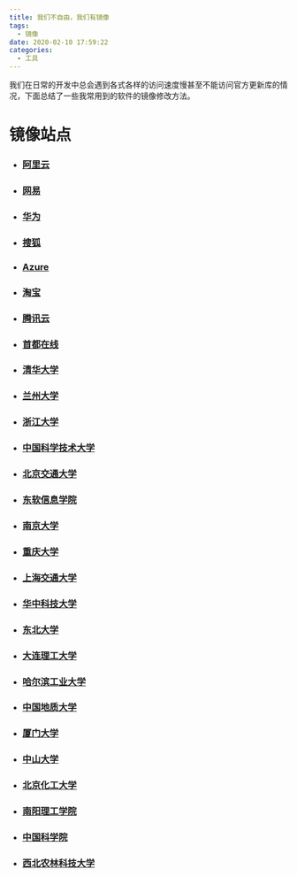 ```yaml
---
title: 我们不自由，我们有镜像
tags:
  - 镜像
date: 2020-02-10 17:59:22
categories:
  - 工具
---
```

我们在日常的开发中总会遇到各式各样的访问速度慢甚至不能访问官方更新库的情况，下面总结了一些我常用到的软件的镜像修改方法。
# 镜像站点
- ### [阿里云](https://developer.aliyun.com/mirror/)
- ### [网易](http://mirrors.163.com/)
- ### [华为](https://mirrors.huaweicloud.com/)
- ### [搜狐](http://mirrors.sohu.com/)
- ### [Azure](http://mirror.azure.cn/)
- ### [淘宝](https://npm.taobao.org/)
- ### [腾讯云](https://mirrors.cloud.tencent.com/)
- ### [首都在线](http://mirrors.yun-idc.com/)
- ### [清华大学](https://mirrors.tuna.tsinghua.edu.cn/)
- ### [兰州大学](http://mirror.lzu.edu.cn/)
- ### [浙江大学](http://mirrors.zju.edu.cn/)
- ### [中国科学技术大学](http://mirrors.ustc.edu.cn/)
- ### [北京交通大学](https://mirror.bjtu.edu.cn/)
- ### [东软信息学院](http://mirrors.neusoft.edu.cn/)
- ### [南京大学](http://mirrors.nju.edu.cn/)
- ### [重庆大学](http://mirrors.cqu.edu.cn/)
- ### [上海交通大学](http://ftp.sjtu.edu.cn/html/resources.xml)
- ### [华中科技大学](http://mirror.hust.edu.cn/)
- ### [东北大学](http://mirror.neu.edu.cn/)
- ### [大连理工大学](http://mirror.dlut.edu.cn/)
- ### [哈尔滨工业大学](http://run.hit.edu.cn/html/)
- ### [中国地质大学](http://mirrors.cug.edu.cn/)
- ### [厦门大学](http://mirrors.xmu.edu.cn/)
- ### [中山大学](http://mirror.sysu.edu.cn/)
- ### [北京化工大学](http://ubuntu.buct.edu.cn/)
- ### [南阳理工学院](http://mirror.nyist.edu.cn/)
- ### [中国科学院](http://www.opencas.org/mirrors/)
- ### [西北农林科技大学](http://mirrors.nwsuaf.edu.cn/)